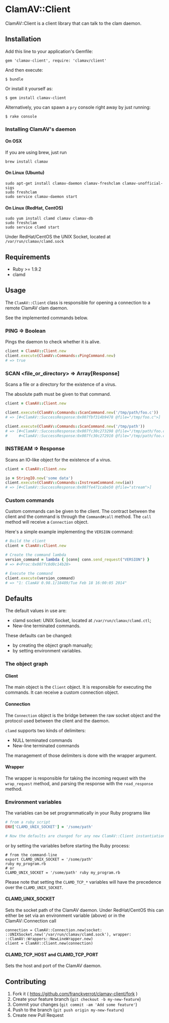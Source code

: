 # ClamAV::Client

ClamAV::Client is a client library that can talk to the clam daemon.

## Installation

Add this line to your application's Gemfile:

    gem 'clamav-client', require: 'clamav/client'

And then execute:

    $ bundle

Or install it yourself as:

    $ gem install clamav-client

Alternatively, you can spawn a `pry` console right away by just running:

    $ rake console
    
### Installing ClamAV's daemon

#### On OSX

If you are using brew, just run

```shell
brew install clamav
```
#### On Linux (Ubuntu)
```shell
sudo apt-get install clamav-daemon clamav-freshclam clamav-unofficial-sigs
sudo freshclam
sudo service clamav-daemon start
```
#### On Linux (RedHat, CentOS)
```shell
sudo yum install clamd clamav clamav-db
sudo freshclam
sudo service clamd start
```
Under RedHat/CentOS the UNIX Socket, located at `/var/run/clamav/clamd.sock`

## Requirements

* Ruby >= 1.9.2
* clamd

## Usage

The `ClamAV::Client` class is responsible for opening a connection to a remote
ClamAV clam daemon.

See the implemented commands below.

### PING => Boolean

Pings the daemon to check whether it is alive.

```ruby
client = ClamAV::Client.new
client.execute(ClamAV::Commands::PingCommand.new)
# => true
```

### SCAN <file_or_directory> => Array[Response]

Scans a file or a directory for the existence of a virus.

The absolute path must be given to that command.

```ruby
client = ClamAV::Client.new

client.execute(ClamAV::Commands::ScanCommand.new('/tmp/path/foo.c'))
# => [#<ClamAV::SuccessResponse:0x007fbf314b9478 @file="/tmp/foo.c">]

client.execute(ClamAV::Commands::ScanCommand.new('/tmp/path'))
# => [#<ClamAV::SuccessResponse:0x007fc30c273298 @file="/tmp/path/foo.c">,
#     #<ClamAV::SuccessResponse:0x007fc30c272910 @file="/tmp/path/foo.cpp">]
```

### INSTREAM => Response

Scans an IO-like object for the existence of a virus.

```ruby
client = ClamAV::Client.new

io = StringIO.new('some data')
client.execute(ClamAV::Commands::InstreamCommand.new(io))
# => [#<ClamAV::SuccessResponse:0x007fe471cabe50 @file="stream">]
```

### Custom commands

Custom commands can be given to the client. The contract between the client
and the command is through the `Command#call` method. The `call` method will
receive a `Connection` object.

Here's a simple example implementing the `VERSION` command:

```ruby
# Build the client
client = ClamAV::Client.new

# Create the command lambda
version_command = lambda { |conn| conn.send_request("VERSION") }
# => #<Proc:0x007fc0d0c14b28>

# Execute the command
client.execute(version_command)
# => "1: ClamAV 0.98.1/18489/Tue Feb 18 16:00:05 2014"
```

## Defaults

The default values in use are:

  * clamd socket: UNIX Socket, located at `/var/run/clamav/clamd.ctl`;
  * New-line terminated commands.

These defaults can be changed:

  * by creating the object graph manually;
  * by setting environment variables.

### The object graph

#### Client

The main object is the `Client` object. It is responsible for executing the commands.
It can receive a custom connection object.

#### Connection

The `Connection` object is the bridge between the raw socket object and the
protocol used between the client and the daemon.

`clamd` supports two kinds of delimiters:

  * NULL terminated commands
  * New-line terminated commands

The management of those delimiters is done with the wrapper argument.

#### Wrapper

The wrapper is responsible for taking the incoming request with the
`wrap_request` method, and parsing the response with the `read_response`
method.

### Environment variables

The variables can be set programmatically in your Ruby programs like

```ruby
# from a ruby script
ENV['CLAMD_UNIX_SOCKET'] = '/some/path'

# Now the defaults are changed for any new ClamAV::Client instantiation
```

or by setting the variables before starting the Ruby process:

```
# from the command-line
export CLAMD_UNIX_SOCKET = '/some/path'
ruby my_program.rb
# or
CLAMD_UNIX_SOCKET = '/some/path' ruby my_program.rb
```

Please note that setting the `CLAMD_TCP_*` variables will have the precedence
over the `CLAMD_UNIX_SOCKET`.

#### CLAMD_UNIX_SOCKET

Sets the socket path of the ClamAV daemon.
Under RedHat/CentOS this can either be set via an environment variable (above) or in the ClamAV::Connection call
```
connection = ClamAV::Connection.new(socket: ::UNIXSocket.new('/var/run/clamav/clamd.sock'), wrapper: ::ClamAV::Wrappers::NewLineWrapper.new)
client = ClamAV::Client.new(connection)
```

#### CLAMD_TCP_HOST and CLAMD_TCP_PORT

Sets the host and port of the ClamAV daemon.

## Contributing

1. Fork it ( https://github.com/franckverrot/clamav-client/fork )
2. Create your feature branch (`git checkout -b my-new-feature`)
3. Commit your changes (`git commit -am 'Add some feature'`)
4. Push to the branch (`git push origin my-new-feature`)
5. Create new Pull Request
